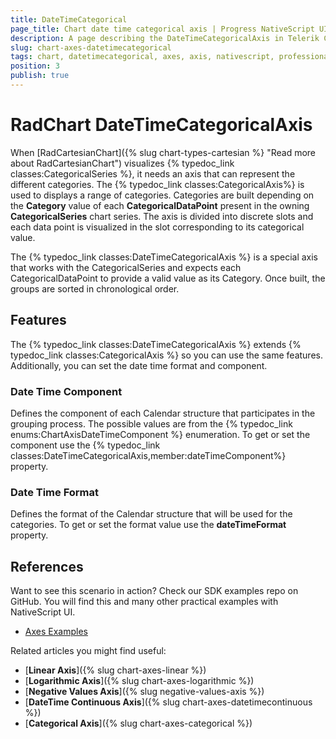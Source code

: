 ```yaml
---
title: DateTimeCategorical
page_title: Chart date time categorical axis | Progress NativeScript UI Documentation
description: A page describing the DateTimeCategoricalAxis in Telerik Chart for NativeScript. This article explains the most important things you need to know before using DateTimeCategorical axis.
slug: chart-axes-datetimecategorical
tags: chart, datetimecategorical, axes, axis, nativescript, professional, ui
position: 3
publish: true
---
```


# RadChart DateTimeCategoricalAxis

When [RadCartesianChart]({% slug chart-types-cartesian %} "Read more about RadCartesianChart") visualizes {% typedoc_link classes:CategoricalSeries %}, it needs an axis that can represent the different categories. The {% typedoc_link classes:CategoricalAxis%} is used to displays a range of categories. Categories are built depending on the **Category** value of each **CategoricalDataPoint** present in the owning **CategoricalSeries** chart series. The axis is divided into discrete slots and each data point is visualized in the slot corresponding to its categorical value.

The {% typedoc_link classes:DateTimeCategoricalAxis %} is a special axis that works with the CategoricalSeries and expects each CategoricalDataPoint to provide a valid  value as its Category. Once built, the groups are sorted in chronological order.

## Features

The {% typedoc_link classes:DateTimeCategoricalAxis %} extends {% typedoc_link classes:CategoricalAxis %} so you can use the same features. Additionally, you can set the date time format and component.

### Date Time Component

Defines the component of each Calendar structure that participates in the grouping process. The possible values are from the {% typedoc_link enums:ChartAxisDateTimeComponent %} enumeration. To get or set the component use the {% typedoc_link classes:DateTimeCategoricalAxis,member:dateTimeComponent%} property.

### Date Time Format

Defines the format of the Calendar structure that will be used for the categories. To get or set the format value use the **dateTimeFormat** property.

## References
Want to see this scenario in action?
Check our SDK examples repo on GitHub. You will find this and many other practical examples with NativeScript UI.

* [Axes Examples](https://github.com/telerik/nativescript-ui-samples/tree/master/chart/app/examples/axes)

Related articles you might find useful:

* [**Linear Axis**]({% slug chart-axes-linear %})
* [**Logarithmic Axis**]({% slug chart-axes-logarithmic %})
* [**Negative Values Axis**]({% slug negative-values-axis %})
* [**DateTime Continuous Axis**]({% slug chart-axes-datetimecontinuous %})
* [**Categorical Axis**]({% slug chart-axes-categorical %})
